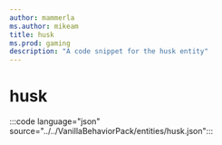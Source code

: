 ```yaml
---
author: mammerla
ms.author: mikeam
title: husk
ms.prod: gaming
description: "A code snippet for the husk entity"
---
```


# husk

:::code language="json" source="../../VanillaBehaviorPack/entities/husk.json":::

